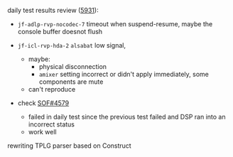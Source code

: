 daily test results review ([5931](https://sof-ci.sh.intel.com/#/result/planresultdetail/5931)):

* `jf-adlp-rvp-nocodec-7` timeout when suspend-resume, maybe the console buffer doesnot flush
* `jf-icl-rvp-hda-2` `alsabat`  low signal,
  * maybe:
    * physical disconnection
    * `amixer` setting incorrect or didn't apply immediately, some components are mute
  * can't reproduce

* check [SOF#4579](https://github.com/thesofproject/sof/issues/4579#issuecomment-900442521)
  * failed in daily test since the previous test failed and DSP ran into an incorrect status
  * work well 

rewriting TPLG parser based on Construct
